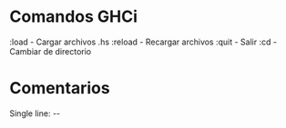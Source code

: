 # Comandos GHCi

:load - Cargar archivos .hs
:reload - Recargar archivos
:quit - Salir
:cd - Cambiar de directorio


# Comentarios
Single line: --